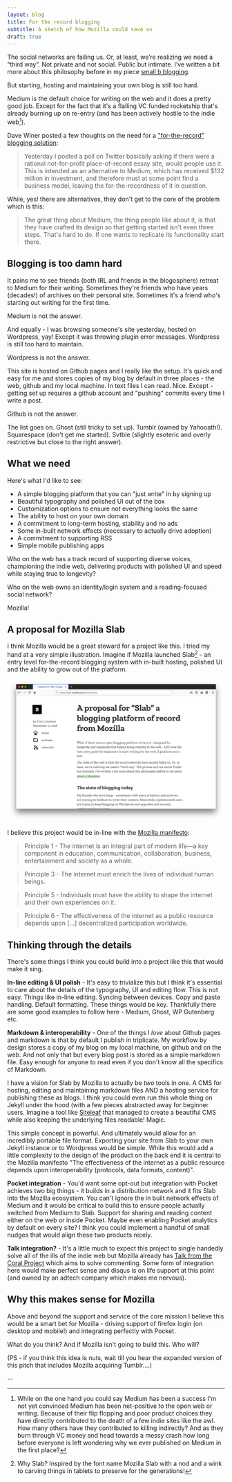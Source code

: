 ```yaml
---
layout: blog
title: For the record blogging
subtitle: A sketch of how Mozilla could save us
draft: true
---
```


The social networks are failing us. Or, at least, we’re realizing we need a “third way”. Not private and not social. Public but intimate. I’ve written a bit more about this philosophy before in my piece [small b blogging](https://tomcritchlow.com/2018/02/23/small-b-blogging/).

But starting, hosting and maintaining your own blog is still too hard.

Medium is the default choice for writing on the web and it does a pretty good job. Except for the fact that it's a flailing VC funded rocketship that's already burning up on re-entry (and has been actively hostile to the indie web[^1]).

Dave Winer posted a few thoughts on the need for a ["for-the-record" blogging solution](http://scripting.com/2018/09/10/161928.html):

> Yesterday I posted a poll on Twitter basically asking if there were a rational not-for-profit place-of-record essay site, would people use it. This is intended as an alternative to Medium, which has received $132 million in investment, and therefore must at some point find a business model, leaving the for-the-recordness of it in question.

While, yes! there are alternatives, they don't get to the core of the problem which is this:

> The great thing about Medium, the thing people like about it, is that they have crafted its design so that getting started isn't even three steps. That's hard to do. If one wants to replicate its functionality start there.

## Blogging is too damn hard

It pains me to see friends (both IRL and friends in the blogosphere) retreat to Medium for their writing. Sometimes they're friends who have years (decades!) of archives on their personal site. Sometimes it's a friend who's starting out writing for the first time.

Medium is not the answer.

And equally - I was browsing someone's site yesterday, hosted on Wordpress, yay! Except it was throwing plugin error messages. Wordpress is still too hard to maintain.

Wordpress is not the answer.

This site is hosted on Github pages and I really like the setup. It's quick and easy for me and stores copies of my blog by default in three places - the web, github and my local machine. In text files I can read. Nice. Except - getting set up requires a github account and "pushing" commits every time I write a post.

Github is not the answer.

The list goes on. Ghost (still tricky to set up). Tumblr (owned by Yahooath!). Squarespace (don't get me started). Svtble (slightly esoteric and overly restrictive but close to the right answer).

## What we need

Here's what I'd like to see:

 - A simple blogging platform that you can "just write" in by signing up
 - Beautiful typography and polished UI out of the box
 - Customization options to ensure not everything looks the same
 - The ability to host on your own domain
 - A commitment to long-term hosting, stability and no ads
 - Some in-built network effects (necessary to actually drive adoption)
 - A commitment to supporting RSS
 - Simple mobile publishing apps

Who on the web has a track record of supporting diverse voices, championing the indie web, delivering products with polished UI and speed while staying true to longevity?

Who on the web owns an identity/login system and a reading-focused social network?

Mozilla!

## A proposal for Mozilla Slab

I think Mozilla would be a great steward for a project like this. I tried my hand at a very simple illustration. Imagine if Mozilla launched Slab[^2] - an entry level for-the-record blogging system with in-built hosting, polished UI and the ability to grow out of the platform.

![](/images/mozillaslab.png)

I believe this project would be in-line with the [Mozilla manifesto](https://www.mozilla.org/en-US/about/manifesto/):

> Principle 1 - The internet is an integral part of modern life—a key component in education, communication, collaboration, business, entertainment and society as a whole.

> Principle 3 - The internet must enrich the lives of individual human beings.

> Principle 5 - Individuals must have the ability to shape the internet and their own experiences on it.

> Principle 6 - The effectiveness of the internet as a public resource depends upon [...] decentralized participation worldwide.


## Thinking through the details

There's some things I think you could build into a project like this that would make it sing.

**In-line editing & UI polish** - It's easy to trivialize this but I think it's essential to care about the details of the typography, UI and editing flow. This is not easy. Things like in-line editing. Syncing between devices. Copy and paste handling. Default formatting. These things would be key. Thankfully there are some good examples to follow here - Medium, Ghost, WP Gutenberg etc.

**Markdown & interoperability** - One of the things I *love* about Github pages and markdown is that by default I publish in triplicate. My workflow by design stores a copy of my blog on my local machine, on github and on the web. And not only that but every blog post is stored as a simple markdown file. Easy enough for anyone to read even if you don't know all the specifics of Markdown.

I have a vision for Slab by Mozilla to actually be *two* tools in one. A CMS for hosting, editing and maintaining markdown files AND a hosting service for publishing these as blogs. I think you could even run this whole thing on Jekyll under the hood (with a few pieces abstracted away for beginner users. Imagine a tool like [Siteleaf](https://www.siteleaf.com/) that managed to create a beautiful CMS while also keeping the underlying files readable! Magic.

This simple concept is powerful. And ultimately would allow for an incredibly portable file format. Exporting your site from Slab to your own Jekyll instance or to Wordpress would be simple. While this would add a little complexity to the design of the product on the back end it is central to the Mozilla manifesto "The effectiveness of the internet as a public resource depends upon interoperability (protocols, data formats, content)". 

**Pocket integration** - You'd want some opt-out but integration with Pocket achieves two big things - it builds in a distribution network and it fits Slab into the Mozilla ecosystem. You can't ignore the in built network effects of Medium and it would be critical to build this to ensure people actually switched from Medium to Slab. Support for sharing and reading content either on the web or inside Pocket. Maybe even enabling Pocket analytics by default on every site? I think you could implement a handful of small nudges that would align these two products nicely.

**Talk integration?** - It's a little much to expect this project to single handedly solve all of the ills of the indie web but Mozilla already has [Talk from the Coral Project](https://coralproject.net/talk/) which aims to solve commenting. Some form of integration here would make perfect sense and disqus is on life support at this point (and owned by an adtech company which makes me nervous).

## Why this makes sense for Mozilla

Above and beyond the support and service of the core mission I believe this would be a smart bet for Mozilla - driving support of firefox login (on desktop and mobile!) and integrating perfectly with Pocket.

What do you think? And if Mozilla isn't going to build this. Who will?

(PS - if you think this idea is nuts, wait till you hear the expanded version of this pitch that includes Mozilla acquiring Tumblr....)

--

[^1]: While on the one hand you could say Medium has been a success I'm not yet convinced Medium has been net-positive to the open web or writing. Because of their flip flopping and poor product choices they have directly contributed to the death of a few indie sites like the awl. How many others have they contributed to killing indirectly? And as they burn through VC money and head towards a messy crash how long before everyone is left wondering why we ever published on Medium in the first place?

[^2]: Why Slab? Inspired by the font name Mozilla Slab with a nod and a wink to carving things in tablets to preserve for the generations!